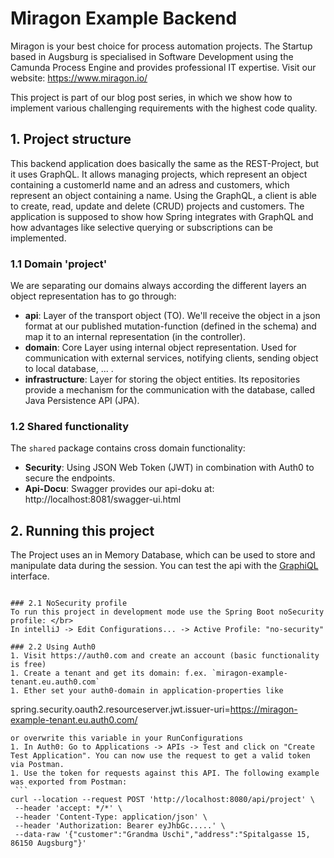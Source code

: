# Miragon Example Backend
Miragon is your best choice for process automation projects. The Startup based in Augsburg is specialised in Software Development using the Camunda Process Engine and provides professional IT expertise. Visit our website: https://www.miragon.io/ </br>

This project is part of our blog post series, in which we show how to implement various challenging requirements with the highest code quality.

## 1. Project structure
This backend application does basically the same as the REST-Project, but it uses GraphQL. It allows managing projects, which represent an object containing a customerId name and an adress and customers, which represent an object containing a name. 
Using the GraphQL, a client is able to create, read, update and delete (CRUD) projects and customers.
The application is supposed to show how Spring integrates with GraphQL and how advantages like selective querying or subscriptions can be implemented.

### 1.1 Domain 'project'
We are separating our domains always according the different layers an object representation has to go through:
- **api**: Layer of the transport object (TO). We'll receive the object in a json format at our published mutation-function (defined in the schema) and map it to an internal representation (in the controller).
- **domain**: Core Layer using internal object representation. Used for communication with external services, notifying clients, sending object to local database, ... .
- **infrastructure**: Layer for storing the object entities. Its repositories provide a mechanism for the communication with the database, called Java Persistence API (JPA).

### 1.2 Shared functionality
The `shared` package contains cross domain functionality:
- **Security**: Using JSON Web Token (JWT) in combination with Auth0 to secure the endpoints.
- **Api-Docu**: Swagger provides our api-doku at: http://localhost:8081/swagger-ui.html

## 2. Running this project
The Project uses an in Memory Database, which can be used to store and manipulate data during the session. You can test the api with the [GraphiQL](http://localhost:8081/graphiql) interface.
```

### 2.1 NoSecurity profile
To run this project in development mode use the Spring Boot noSecurity profile: </br>
In intelliJ -> Edit Configurations... -> Active Profile: "no-security"

### 2.2 Using Auth0
1. Visit https://auth0.com and create an account (basic functionality is free)
1. Create a tenant and get its domain: f.ex. `miragon-example-tenant.eu.auth0.com`
1. Ether set your auth0-domain in application-properties like
   ```
   spring.security.oauth2.resourceserver.jwt.issuer-uri=https://miragon-example-tenant.eu.auth0.com/
   ```
   or overwrite this variable in your RunConfigurations
1. In Auth0: Go to Applications -> APIs -> Test and click on "Create Test Application". You can now use the request to get a valid token via Postman.
1. Use the token for requests against this API. The following example was exported from Postman:
    ```
   curl --location --request POST 'http://localhost:8080/api/project' \
    --header 'accept: */*' \
    --header 'Content-Type: application/json' \
    --header 'Authorization: Bearer eyJhbGc.....' \
    --data-raw '{"customer":"Grandma Uschi","address":"Spitalgasse 15, 86150 Augsburg"}'
   ```
